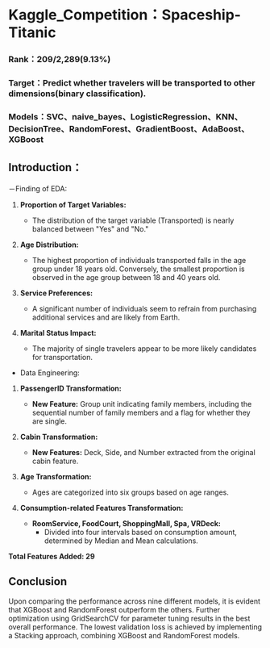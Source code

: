 # Kaggle_Competition：Spaceship-Titanic
### Rank：209/2,289(9.13%)
### Target：Predict whether travelers will be transported to other dimensions(binary classification).
### Models：SVC、naive_bayes、LogisticRegression、KNN、DecisionTree、RandomForest、GradientBoost、AdaBoost、XGBoost
## Introduction：
－Finding of EDA:  
1. **Proportion of Target Variables:**
   - The distribution of the target variable (Transported) is nearly balanced between "Yes" and "No."

2. **Age Distribution:**
   - The highest proportion of individuals transported falls in the age group under 18 years old. Conversely, the smallest proportion is observed in the age group between 18 and 40 years old.

3. **Service Preferences:**
   - A significant number of individuals seem to refrain from purchasing additional services and are likely from Earth.

4. **Marital Status Impact:**
   - The majority of single travelers appear to be more likely candidates for transportation.

- Data Engineering:
1. **PassengerID Transformation:**
   - **New Feature:** Group unit indicating family members, including the sequential number of family members and a flag for whether they are single.

2. **Cabin Transformation:**
   - **New Features:** Deck, Side, and Number extracted from the original cabin feature.

3. **Age Transformation:**
   - Ages are categorized into six groups based on age ranges.

4. **Consumption-related Features Transformation:**
   - **RoomService, FoodCourt, ShoppingMall, Spa, VRDeck:**
     - Divided into four intervals based on consumption amount, determined by Median and Mean calculations.

**Total Features Added: 29**

## Conclusion
Upon comparing the performance across nine different models, it is evident that XGBoost and RandomForest outperform the others. Further optimization using GridSearchCV for parameter tuning results in the best overall performance. The lowest validation loss is achieved by implementing a Stacking approach, combining XGBoost and RandomForest models.

	   
	   
